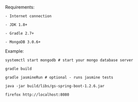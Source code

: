 Requirements:

	- Internet connection

	- JDK 1.8+

	- Gradle 2.7+

	- MongoDB 3.0.6+
	
Example:

	systemctl start mongodb # start your mongo database server

	gradle build

	gradle jasmineRun # optional - runs jasmine tests

	java -jar build/libs/gs-spring-boot-1.2.6.jar

	firefox http://localhost:8080
